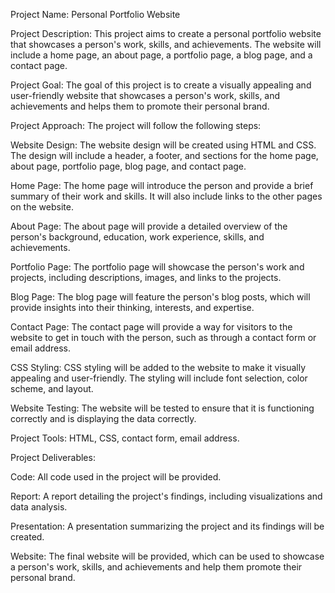 Project Name: Personal Portfolio Website

Project Description: This project aims to create a personal portfolio website that showcases a person's work, skills, and achievements. The website will include a home page, an about page, a portfolio page, a blog page, and a contact page.

Project Goal: The goal of this project is to create a visually appealing and user-friendly website that showcases a person's work, skills, and achievements and helps them to promote their personal brand.

Project Approach: The project will follow the following steps:

Website Design: The website design will be created using HTML and CSS. The design will include a header, a footer, and sections for the home page, about page, portfolio page, blog page, and contact page.

Home Page: The home page will introduce the person and provide a brief summary of their work and skills. It will also include links to the other pages on the website.

About Page: The about page will provide a detailed overview of the person's background, education, work experience, skills, and achievements.

Portfolio Page: The portfolio page will showcase the person's work and projects, including descriptions, images, and links to the projects.

Blog Page: The blog page will feature the person's blog posts, which will provide insights into their thinking, interests, and expertise.

Contact Page: The contact page will provide a way for visitors to the website to get in touch with the person, such as through a contact form or email address.

CSS Styling: CSS styling will be added to the website to make it visually appealing and user-friendly. The styling will include font selection, color scheme, and layout.

Website Testing: The website will be tested to ensure that it is functioning correctly and is displaying the data correctly.

Project Tools: HTML, CSS, contact form, email address.

Project Deliverables:

Code: All code used in the project will be provided.

Report: A report detailing the project's findings, including visualizations and data analysis.

Presentation: A presentation summarizing the project and its findings will be created.

Website: The final website will be provided, which can be used to showcase a person's work, skills, and achievements and help them promote their personal brand.

